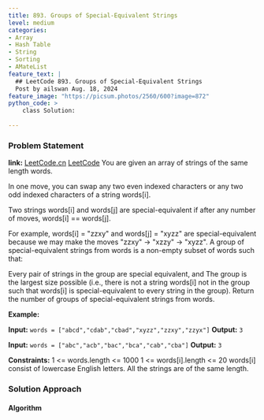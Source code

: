 ```yaml
---
title: 893. Groups of Special-Equivalent Strings
level: medium
categories:
- Array
- Hash Table
- String
- Sorting
- AMateList
feature_text: |
  ## LeetCode 893. Groups of Special-Equivalent Strings
  Post by ailswan Aug. 18, 2024
feature_image: "https://picsum.photos/2560/600?image=872"
python_code: >
    class Solution:
       
---
```


### Problem Statement
**link:**
[LeetCode.cn](https://leetcode.cn/problems/groups-of-special-equivalent-strings/)
[LeetCode](https://leetcode.com/groups-of-special-equivalent-strings/)
You are given an array of strings of the same length words.

In one move, you can swap any two even indexed characters or any two odd indexed characters of a string words[i].

Two strings words[i] and words[j] are special-equivalent if after any number of moves, words[i] == words[j].

For example, words[i] = "zzxy" and words[j] = "xyzz" are special-equivalent because we may make the moves "zzxy" -> "xzzy" -> "xyzz".
A group of special-equivalent strings from words is a non-empty subset of words such that:

Every pair of strings in the group are special equivalent, and
The group is the largest size possible (i.e., there is not a string words[i] not in the group such that words[i] is special-equivalent to every string in the group).
Return the number of groups of special-equivalent strings from words.


**Example:**

**Input:** `words = ["abcd","cdab","cbad","xyzz","zzxy","zzyx"]`
**Output:** `3`

**Input:** `words = ["abc","acb","bac","bca","cab","cba"]`
**Output:** `3`

**Constraints:**
1 <= words.length <= 1000
1 <= words[i].length <= 20
words[i] consist of lowercase English letters.
All the strings are of the same length.
 
### Solution Approach
 

#### Algorithm
 